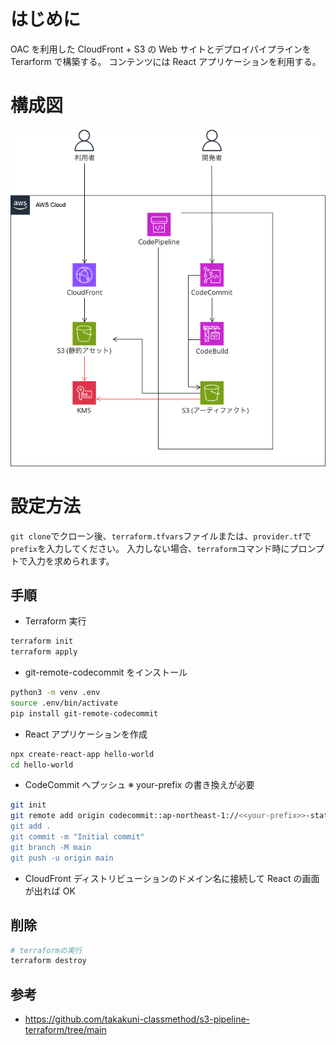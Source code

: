 # はじめに

OAC を利用した CloudFront + S3 の Web サイトとデプロイパイプラインを Terarform で構築する。
コンテンツには React アプリケーションを利用する。

# 構成図

<img src="/img/cloudfront_s3_pipeline.png">

# 設定方法

`git clone`でクローン後、`terraform.tfvars`ファイルまたは、`provider.tf`で`prefix`を入力してください。
入力しない場合、`terraform`コマンド時にプロンプトで入力を求められます。

## 手順

- Terraform 実行

```bash
terraform init
terraform apply
```

- git-remote-codecommit をインストール

```bash
python3 -m venv .env
source .env/bin/activate
pip install git-remote-codecommit
```

- React アプリケーションを作成

```bash
npx create-react-app hello-world
cd hello-world
```

- CodeCommit へプッシュ ※ your-prefix の書き換えが必要

```bash
git init
git remote add origin codecommit::ap-northeast-1://<<your-prefix>>-static-hosting-repo
git add .
git commit -m "Initial commit"
git branch -M main
git push -u origin main
```

- CloudFront ディストリビューションのドメイン名に接続して React の画面が出れば OK

## 削除
```bash
# terraformの実行
terraform destroy
```

## 参考

- https://github.com/takakuni-classmethod/s3-pipeline-terraform/tree/main